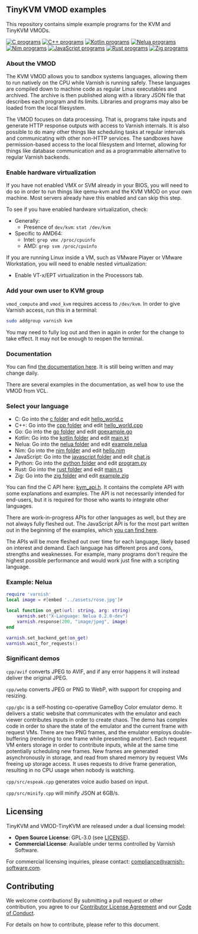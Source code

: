 ## TinyKVM VMOD examples

This repository contains simple example programs for the KVM and TinyKVM VMODs.

[![C programs](https://github.com/varnish/kvm_demo/actions/workflows/c.yml/badge.svg)](https://github.com/varnish/kvm_demo/actions/workflows/c.yml)  [![C++ programs](https://github.com/varnish/kvm_demo/actions/workflows/cpp.yml/badge.svg)](https://github.com/varnish/kvm_demo/actions/workflows/cpp.yml)  [![Kotlin programs](https://github.com/varnish/kvm_demo/actions/workflows/kotlin.yml/badge.svg)](https://github.com/varnish/kvm_demo/actions/workflows/kotlin.yml)  [![Nelua programs](https://github.com/varnish/kvm_demo/actions/workflows/nelua.yml/badge.svg)](https://github.com/varnish/kvm_demo/actions/workflows/nelua.yml)  [![Nim programs](https://github.com/varnish/kvm_demo/actions/workflows/nim.yml/badge.svg)](https://github.com/varnish/kvm_demo/actions/workflows/nim.yml)  [![JavaScript programs](https://github.com/varnish/kvm_demo/actions/workflows/quickjs.yml/badge.svg)](https://github.com/varnish/kvm_demo/actions/workflows/quickjs.yml)  [![Rust programs](https://github.com/varnish/tinykvm_examples/actions/workflows/rust.yml/badge.svg)](https://github.com/varnish/tinykvm_examples/actions/workflows/rust.yml)  [![Zig programs](https://github.com/varnish/kvm_demo/actions/workflows/zig.yml/badge.svg)](https://github.com/varnish/kvm_demo/actions/workflows/zig.yml)

### About the VMOD

The KVM VMOD allows you to sandbox systems languages, allowing them to run natively on the CPU while Varnish is running safely. These languages are compiled down to machine code as regular Linux executables and archived. The archive is then published along with a library JSON file that describes each program and its limits. Libraries and programs may also be loaded from the local filesystem.

The VMOD focuses on data processing. That is, programs take inputs and generate HTTP response outputs with access to Varnish internals. It is also possible to do many other things like scheduling tasks at regular intervals and communicating with other non-HTTP services. The sandboxes have permission-based access to the local filesystem and Internet, allowing for things like database communication and as a programmable alternative to regular Varnish backends.

### Enable hardware virtualization

If you have not enabled VMX or SVM already in your BIOS, you will need to do so in order to run things like qemu-kvm and the KVM VMOD on your own machine. Most servers already have this enabled and can skip this step.

To see if you have enabled hardware virtualization, check:

- Generally:
  - Presence of `dev/kvm`: `stat /dev/kvm`
- Specific to AMD64:
  - Intel: `grep vmx /proc/cpuinfo`
  - AMD: `grep svm /proc/cpuinfo`

If you are running Linux inside a VM, such as VMware Player or VMware Workstation, you will need to enable nested virtualization:

- Enable VT-x/EPT virtualization in the Processors tab.

### Add your own user to KVM group

`vmod_compute` and `vmod_kvm` requires access to `/dev/kvm`. In order to give Varnish access, run this in a terminal:

```sh
sudo addgroup varnish kvm
```
You may need to fully log out and then in again in order for the change to take effect. It may not be enough to reopen the terminal.

### Documentation

You can find [the documentation here](http://89.162.68.187:5173/). It is still being written and may change daily.

There are several examples in the documentation, as well how to use the VMOD from VCL.

### Select your language

- C: Go into the [c folder](c) and edit [hello_world.c](c/hello_world.c)
- C++: Go into the [cpp folder](cpp) and edit [hello_world.cpp](cpp/src/hello_world.cpp)
- Go: Go into the [go folder](go) and edit [goexample.go](go/goexample/goexample.go)
- Kotlin: Go into the [kotlin folder](kotlin) and edit [main.kt](kotlin/main.kt)
- Nelua: Go into the [nelua folder](nelua) and edit [example.nelua](nelua/example.nelua)
- Nim: Go into the [nim folder](nim) and edit [hello.nim](nim/hello.nim)
- JavaScript: Go into the [javascript folder](javascript) and edit [chat.js](javascript/src/chat.js)
- Python: Go into the [python folder](python) and edit [program.py](python/program.py)
- Rust: Go into the [rust folder](rust) and edit [main.rs](rust/static/src/main.rs)
- Zig: Go into the [zig folder](zig) and edit [example.zig](zig/example.zig)

You can find the C API here: [kvm_api.h](kvm_api.h). It contains the complete API with some explanations and examples. The API is not necessarily intended for end-users, but it is required for those who wants to integrate other languages.

There are work-in-progress APIs for other languages as well, but they are not always fully fleshed out. The JavaScript API is for the most part written out in the beginning of the examples, which [you can find here](javascript/src/chat.js).

The APIs will be more fleshed out over time for each language, likely based on interest and demand. Each language has different pros and cons, strengths and weaknesses. For example, many programs don't require the highest possible performance and would work just fine with a scripting language.

### Example: Nelua

```lua
require 'varnish'
local image = #[embed '../assets/rose.jpg']#

local function on_get(url: string, arg: string)
    varnish.set("X-Language: Nelua 0.2.0-dev")
    varnish.response(200, "image/jpeg", image)
end

varnish.set_backend_get(on_get)
varnish.wait_for_requests()
```

### Significant demos

`cpp/avif` converts JPEG to AVIF, and if any error happens it will instead deliver the original JPEG.

`cpp/webp` converts JPEG or PNG to WebP, with support for cropping and resizing.

`cpp/gbc` is a self-hosting co-operative GameBoy Color emulator demo. It delivers a static website that communicates with the emulator and each viewer contributes inputs in order to create chaos. The demo has complex code in order to share the state of the emulator and the current frame with request VMs. There are two PNG frames, and the emulator employs double-buffering (rendering to one frame while presenting another). Each request VM enters storage in order to contribute inputs, while at the same time potentially scheduling new frames. New frames are generated asynchronously in storage, and read from shared memory by request VMs freeing up storage access. It uses requests to drive frame generation, resulting in no CPU usage when nobody is watching.

`cpp/src/espeak.cpp` generates voice audio based on input.

`cpp/src/minify.cpp` will minify JSON at 6GB/s.

## Licensing

TinyKVM and VMOD-TinyKVM are released under a dual licensing model:

- **Open Source License**: GPL‑3.0 (see [LICENSE](LICENSE)).
- **Commercial License**: Available under terms controlled by Varnish Software.

For commercial licensing inquiries, please contact:
compliance@varnish-software.com.

## Contributing

We welcome contributions! By submitting a pull request or other contribution,
you agree to our [Contributor License Agreement](CONTRIBUTOR_LICENSE_AGREEMENT.md)
and our [Code of Conduct](CODE_OF_CONDUCT.md).

For details on how to contribute, please refer to this document.

